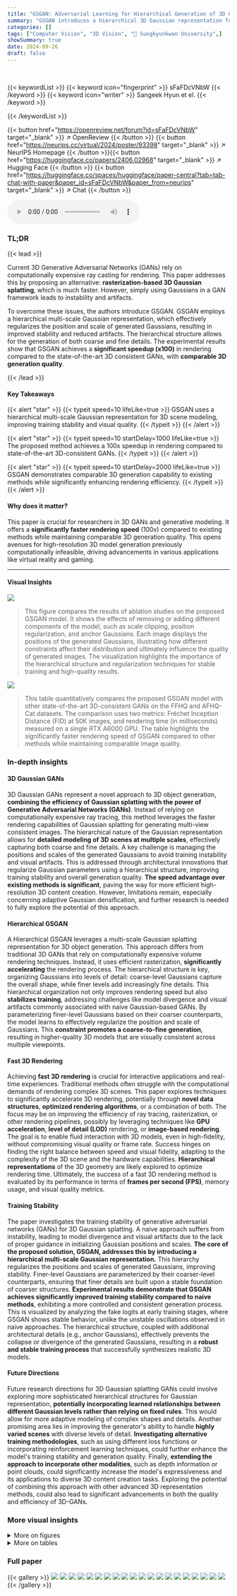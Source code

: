 ```yaml
---
title: "GSGAN: Adversarial Learning for Hierarchical Generation of 3D Gaussian Splats"
summary: "GSGAN introduces a hierarchical 3D Gaussian representation for faster, high-quality 3D model generation in GANs, achieving 100x speed improvement over existing methods."
categories: []
tags: ["Computer Vision", "3D Vision", "🏢 Sungkyunkwan University",]
showSummary: true
date: 2024-09-26
draft: false
---
```


<br>

{{< keywordList >}}
{{< keyword icon="fingerprint" >}} sFaFDcVNbW {{< /keyword >}}
{{< keyword icon="writer" >}} Sangeek Hyun et el. {{< /keyword >}}
 
{{< /keywordList >}}

{{< button href="https://openreview.net/forum?id=sFaFDcVNbW" target="_blank" >}}
↗ OpenReview
{{< /button >}}
{{< button href="https://neurips.cc/virtual/2024/poster/93398" target="_blank" >}}
↗ NeurIPS Homepage
{{< /button >}}{{< button href="https://huggingface.co/papers/2406.02968" target="_blank" >}}
↗ Hugging Face
{{< /button >}}
{{< button href="https://huggingface.co/spaces/huggingface/paper-central?tab=tab-chat-with-paper&paper_id=sFaFDcVNbW&paper_from=neurips" target="_blank" >}}
↗ Chat
{{< /button >}}



<audio controls>
    <source src="https://ai-paper-reviewer.com/sFaFDcVNbW/podcast.wav" type="audio/wav">
    Your browser does not support the audio element.
</audio>


### TL;DR


{{< lead >}}

Current 3D Generative Adversarial Networks (GANs) rely on computationally expensive ray casting for rendering.  This paper addresses this by proposing an alternative: **rasterization-based 3D Gaussian splatting**, which is much faster. However, simply using Gaussians in a GAN framework leads to instability and artifacts. 

To overcome these issues, the authors introduce GSGAN. GSGAN employs a hierarchical multi-scale Gaussian representation, which effectively regularizes the position and scale of generated Gaussians, resulting in improved stability and reduced artifacts.  The hierarchical structure allows for the generation of both coarse and fine details. The experimental results show that GSGAN achieves a **significant speedup (x100)** in rendering compared to the state-of-the-art 3D consistent GANs, with **comparable 3D generation quality**.

{{< /lead >}}


#### Key Takeaways

{{< alert "star" >}}
{{< typeit speed=10 lifeLike=true >}} GSGAN uses a hierarchical multi-scale Gaussian representation for 3D scene modeling, improving training stability and visual quality. {{< /typeit >}}
{{< /alert >}}

{{< alert "star" >}}
{{< typeit speed=10 startDelay=1000 lifeLike=true >}} The proposed method achieves a 100x speedup in rendering compared to state-of-the-art 3D-consistent GANs. {{< /typeit >}}
{{< /alert >}}

{{< alert "star" >}}
{{< typeit speed=10 startDelay=2000 lifeLike=true >}} GSGAN demonstrates comparable 3D generation capability to existing methods while significantly enhancing rendering efficiency. {{< /typeit >}}
{{< /alert >}}

#### Why does it matter?
This paper is crucial for researchers in 3D GANs and generative modeling.  It offers a **significantly faster rendering speed** (100x) compared to existing methods while maintaining comparable 3D generation quality.  This opens avenues for high-resolution 3D model generation previously computationally infeasible, driving advancements in various applications like virtual reality and gaming.

------
#### Visual Insights



![](https://ai-paper-reviewer.com/sFaFDcVNbW/figures_0_1.jpg)

> This figure compares the results of ablation studies on the proposed GSGAN model.  It shows the effects of removing or adding different components of the model, such as scale clipping, position regularization, and anchor Gaussians.  Each image displays the positions of the generated Gaussians, illustrating how different constraints affect their distribution and ultimately influence the quality of generated images. The visualization highlights the importance of the hierarchical structure and regularization techniques for stable training and high-quality results.





![](https://ai-paper-reviewer.com/sFaFDcVNbW/tables_6_1.jpg)

> This table quantitatively compares the proposed GSGAN model with other state-of-the-art 3D-consistent GANs on the FFHQ and AFHQ-Cat datasets.  The comparison uses two metrics: Fréchet Inception Distance (FID) at 50K images, and rendering time (in milliseconds) measured on a single RTX A6000 GPU.  The table highlights the significantly faster rendering speed of GSGAN compared to other methods while maintaining comparable image quality.





### In-depth insights


#### 3D Gaussian GANs
3D Gaussian GANs represent a novel approach to 3D object generation, **combining the efficiency of Gaussian splatting with the power of Generative Adversarial Networks (GANs)**.  Instead of relying on computationally expensive ray tracing, this method leverages the faster rendering capabilities of Gaussian splatting for generating multi-view consistent images.  The hierarchical nature of the Gaussian representation allows for **detailed modeling of 3D scenes at multiple scales**, effectively capturing both coarse and fine details. A key challenge is managing the positions and scales of the generated Gaussians to avoid training instability and visual artifacts. This is addressed through architectural innovations that regularize Gaussian parameters using a hierarchical structure, improving training stability and overall generation quality.  **The speed advantage over existing methods is significant**, paving the way for more efficient high-resolution 3D content creation. However, limitations remain, especially concerning adaptive Gaussian densification, and further research is needed to fully explore the potential of this approach.

#### Hierarchical GSGAN
A Hierarchical GSGAN leverages a multi-scale Gaussian splatting representation for 3D object generation.  This approach differs from traditional 3D GANs that rely on computationally expensive volume rendering techniques. Instead, it uses efficient rasterization, **significantly accelerating** the rendering process. The hierarchical structure is key, organizing Gaussians into levels of detail: coarse-level Gaussians capture the overall shape, while finer levels add increasingly fine details. This hierarchical organization not only improves rendering speed but also **stabilizes training**, addressing challenges like model divergence and visual artifacts commonly associated with naive Gaussian-based GANs. By parameterizing finer-level Gaussians based on their coarser counterparts, the model learns to effectively regularize the position and scale of Gaussians.  This **constraint promotes a coarse-to-fine generation**, resulting in higher-quality 3D models that are visually consistent across multiple viewpoints.

#### Fast 3D Rendering
Achieving **fast 3D rendering** is crucial for interactive applications and real-time experiences.  Traditional methods often struggle with the computational demands of rendering complex 3D scenes.  This paper explores techniques to significantly accelerate 3D rendering, potentially through **novel data structures**, **optimized rendering algorithms**, or a combination of both.  The focus may be on improving the efficiency of ray tracing, rasterization, or other rendering pipelines, possibly by leveraging techniques like **GPU acceleration**, **level of detail (LOD)** rendering, or **image-based rendering**. The goal is to enable fluid interaction with 3D models, even in high-fidelity, without compromising visual quality or frame rate.  Success hinges on finding the right balance between speed and visual fidelity, adapting to the complexity of the 3D scene and the hardware capabilities.  **Hierarchical representations** of the 3D geometry are likely explored to optimize rendering time.  Ultimately, the success of a fast 3D rendering method is evaluated by its performance in terms of **frames per second (FPS)**, memory usage, and visual quality metrics.

#### Training Stability
The paper investigates the training stability of generative adversarial networks (GANs) for 3D Gaussian splatting.  A naive approach suffers from instability, leading to model divergence and visual artifacts due to the lack of proper guidance in initializing Gaussian positions and scales.  **The core of the proposed solution, GSGAN, addresses this by introducing a hierarchical multi-scale Gaussian representation.** This hierarchy regularizes the positions and scales of generated Gaussians, improving stability.  Finer-level Gaussians are parameterized by their coarser-level counterparts, ensuring that finer details are built upon a stable foundation of coarser structures.  **Experimental results demonstrate that GSGAN achieves significantly improved training stability compared to naive methods**, exhibiting a more controlled and consistent generation process.  This is visualized by analyzing the fake logits at early training stages, where GSGAN shows stable behavior, unlike the unstable oscillations observed in naive approaches.  The hierarchical structure, coupled with additional architectural details (e.g., anchor Gaussians), effectively prevents the collapse or divergence of the generated Gaussians, resulting in a **robust and stable training process** that successfully synthesizes realistic 3D models.

#### Future Directions
Future research directions for 3D Gaussian splatting GANs could involve exploring more sophisticated hierarchical structures for Gaussian representation, **potentially incorporating learned relationships between different Gaussian levels rather than relying on fixed rules**.  This would allow for more adaptive modeling of complex shapes and details.  Another promising area lies in improving the generator's ability to handle **highly varied scenes** with diverse levels of detail.  **Investigating alternative training methodologies**, such as using different loss functions or incorporating reinforcement learning techniques, could further enhance the model's training stability and generation quality.   Finally, **extending the approach to incorporate other modalities**, such as depth information or point clouds, could significantly increase the model's expressiveness and its applications to diverse 3D content creation tasks.  Exploring the potential of combining this approach with other advanced 3D representation methods, could also lead to significant advancements in both the quality and efficiency of 3D-GANs.


### More visual insights

<details>
<summary>More on figures
</summary>


![](https://ai-paper-reviewer.com/sFaFDcVNbW/figures_3_1.jpg)

> This figure visualizes the hierarchical Gaussian splatting process used in GSGAN.  It shows how the generated 3D scene is built up from coarse to fine details across multiple levels.  At the coarsest level (Level 0), the representation is very blurry and lacks detail. As the level increases, finer-level Gaussians provide more detail, resulting in a sharper and more realistic image at the final level (Full). This demonstrates the efficacy of GSGAN's hierarchical approach in modelling both coarse and fine details in the 3D scene.


![](https://ai-paper-reviewer.com/sFaFDcVNbW/figures_4_1.jpg)

> This figure illustrates the architecture of the generator used in GSGAN.  The generator uses a hierarchical approach, building up a representation of the scene from coarse to fine levels of detail.  Each level uses 'anchors' to guide the placement and scale of finer-level Gaussians which are then used for rendering the final image. The generator uses blocks consisting of attention and MLP layers and employs techniques like AdaIN and layerscaling to condition the latent code.


![](https://ai-paper-reviewer.com/sFaFDcVNbW/figures_7_1.jpg)

> This figure showcases the qualitative results of the GSGAN model, which leverages a hierarchical Gaussian representation for generating high-resolution images. The truncation parameter ψ is set to 0.7, controlling the level of randomness in the generation process. The figure presents a diverse set of generated faces and cats, demonstrating the model's ability to produce high-quality, realistic images with diverse attributes.


![](https://ai-paper-reviewer.com/sFaFDcVNbW/figures_7_2.jpg)

> This figure shows a qualitative comparison of image generation results between GSGAN (the proposed method) and two state-of-the-art 3D-consistent GANs: GRAM-HD and Mimic3D.  The comparison uses a truncation trick (ψ = 0.7) which enhances the quality of the generated images.  For both the FFHQ (human faces) and AFHQ-cat (cat faces) datasets, the results demonstrate that GSGAN produces comparable image quality to the existing methods but with significantly faster rendering speed (as detailed in Table 1 of the paper). The images illustrate the 3D consistency of the generated samples across multiple views.


![](https://ai-paper-reviewer.com/sFaFDcVNbW/figures_8_1.jpg)

> This figure visualizes the hierarchical Gaussian splatting process.  It shows the results at each level of the hierarchy, starting with a very blurry image at level 0 (coarsest level). As the level increases, finer details appear until the final, fully rendered image is shown in the last column. This demonstrates how the hierarchical structure builds from coarse to fine detail in the generation of the 3D scene.


![](https://ai-paper-reviewer.com/sFaFDcVNbW/figures_8_2.jpg)

> This figure shows the fake logits of three different models during the early stages of training.  The 'No constraints' model shows significant instability and divergence, indicated by large fluctuations and a consistently low fake logit. The 'Clip scale' model, with a constraint on Gaussian scale, shows improved stability but still exhibits some volatility. The 'Ours' model, incorporating the hierarchical Gaussian representation proposed in the paper, demonstrates the most stable and consistent training behavior, as evidenced by a relatively flat and high fake logit.


![](https://ai-paper-reviewer.com/sFaFDcVNbW/figures_9_1.jpg)

> This figure visualizes the effects of ablating different components of the GSGAN model.  The top-left shows results with only clipping of the scale, resulting in elongated Gaussians and visual artifacts. The top-right adds position regularization, improving Gaussian density but still showing artifacts. The bottom-left incorporates scale regularization, leading to better shape but still some artifacts. Finally, the bottom-right shows results with all components (our full model), producing the most realistic and well-formed Gaussians.


![](https://ai-paper-reviewer.com/sFaFDcVNbW/figures_15_1.jpg)

> This figure shows example images generated by the proposed GSGAN model.  The left side displays generated images of faces (FFHQ dataset) and cats (AFHQ-Cat dataset) that are multi-view consistent, meaning they look realistic from different viewpoints.  The method achieves this speed using a 3D Gaussian splatting approach. The rightmost column shows the individual Gaussians used to generate each image, highlighting how different levels contribute to the overall image detail.  The hierarchical nature of the Gaussians (coarse to fine levels) is also illustrated.


![](https://ai-paper-reviewer.com/sFaFDcVNbW/figures_16_1.jpg)

> This figure showcases sample images generated by the proposed GSGAN model.  It highlights the model's ability to create multi-view consistent images (meaning the images look realistic from multiple viewpoints) using a 3D Gaussian splatting approach. The images are of faces (FFHQ-512 dataset) and cats (AFHQ-Cat-512 dataset). The hierarchical nature of the Gaussian representation is illustrated, showing how different levels represent varying levels of detail. The rightmost images in each row show the effect of reducing the scale of Gaussians, making the individual Gaussians clearly visible.


![](https://ai-paper-reviewer.com/sFaFDcVNbW/figures_16_2.jpg)

> This figure shows example images generated by the proposed GSGAN model.  It demonstrates the model's ability to generate high-quality, multi-view consistent images of faces (FFHQ-512 dataset) and cats (AFHQ-Cat-512 dataset). The images showcase the hierarchical Gaussian splatting representation used, where each level represents a different level of detail (coarse to fine). The rightmost column of images shows the effects of individual Gaussians by reducing their scale for visualization.


![](https://ai-paper-reviewer.com/sFaFDcVNbW/figures_17_1.jpg)

> This figure shows example images generated by the proposed GSGAN model.  It demonstrates the model's ability to create multi-view consistent images of faces and cats at high resolution (512x512). The hierarchical Gaussian splatting approach is highlighted, with the rightmost column showing individual Gaussians at varying scales to illustrate the level of detail captured at each hierarchy level.


![](https://ai-paper-reviewer.com/sFaFDcVNbW/figures_18_1.jpg)

> This figure shows the results of linear interpolation in the latent space (w space) of the proposed GSGAN model.  It demonstrates the model's ability to smoothly transition between different generated images by interpolating latent codes. The top row shows the interpolation between two different facial images, while the bottom row shows the interpolation between two cat images.  The smooth transitions showcase the semantic richness and organization of the learned latent space, highlighting the model's capacity to generate realistic and diverse outputs.


![](https://ai-paper-reviewer.com/sFaFDcVNbW/figures_18_2.jpg)

> This figure visualizes the hierarchical Gaussian representation used in GSGAN.  It shows the anchor Gaussians (A) and the generated Gaussians (G) at different levels of the hierarchy.  The anchor Gaussians guide the generation of the finer-level Gaussians, providing regularization. The opacity of anchor Gaussians is set to sigmoid(1) for visualization purposes.  The final rendered image is a composite of all Gaussian levels.


![](https://ai-paper-reviewer.com/sFaFDcVNbW/figures_19_1.jpg)

> The figure shows a comparison between images generated with and without the background generator. The image on the left shows a person's face without any background, while the image on the right displays the same person's face with the background generator applied. The background generator adds a blurred, naturalistic backdrop to the generated images, enhancing their realism and visual appeal.


</details>




<details>
<summary>More on tables
</summary>


![](https://ai-paper-reviewer.com/sFaFDcVNbW/tables_8_1.jpg)
> This table compares the proposed GSGAN model with other state-of-the-art 3D-consistent GANs on FFHQ and AFHQ-Cat datasets.  The comparison is based on Fréchet Inception Distance (FID) scores and rendering time.  It highlights GSGAN's significantly faster rendering speed while maintaining comparable generation quality.

![](https://ai-paper-reviewer.com/sFaFDcVNbW/tables_9_1.jpg)
> This table presents the ablation study results performed on the FFHQ-256 dataset. It shows the impact of different components on FID scores, starting from a model without any constraints and progressively adding components like clipping scale, position regularization, scale regularization, background generator, and finally, anchor Gaussian. Each row represents the FID score of a model with cumulative addition of these components.  Lower FID scores indicate better performance. 

</details>




### Full paper

{{< gallery >}}
<img src="https://ai-paper-reviewer.com/sFaFDcVNbW/1.png" class="grid-w50 md:grid-w33 xl:grid-w25" />
<img src="https://ai-paper-reviewer.com/sFaFDcVNbW/2.png" class="grid-w50 md:grid-w33 xl:grid-w25" />
<img src="https://ai-paper-reviewer.com/sFaFDcVNbW/3.png" class="grid-w50 md:grid-w33 xl:grid-w25" />
<img src="https://ai-paper-reviewer.com/sFaFDcVNbW/4.png" class="grid-w50 md:grid-w33 xl:grid-w25" />
<img src="https://ai-paper-reviewer.com/sFaFDcVNbW/5.png" class="grid-w50 md:grid-w33 xl:grid-w25" />
<img src="https://ai-paper-reviewer.com/sFaFDcVNbW/6.png" class="grid-w50 md:grid-w33 xl:grid-w25" />
<img src="https://ai-paper-reviewer.com/sFaFDcVNbW/7.png" class="grid-w50 md:grid-w33 xl:grid-w25" />
<img src="https://ai-paper-reviewer.com/sFaFDcVNbW/8.png" class="grid-w50 md:grid-w33 xl:grid-w25" />
<img src="https://ai-paper-reviewer.com/sFaFDcVNbW/9.png" class="grid-w50 md:grid-w33 xl:grid-w25" />
<img src="https://ai-paper-reviewer.com/sFaFDcVNbW/10.png" class="grid-w50 md:grid-w33 xl:grid-w25" />
<img src="https://ai-paper-reviewer.com/sFaFDcVNbW/11.png" class="grid-w50 md:grid-w33 xl:grid-w25" />
<img src="https://ai-paper-reviewer.com/sFaFDcVNbW/12.png" class="grid-w50 md:grid-w33 xl:grid-w25" />
<img src="https://ai-paper-reviewer.com/sFaFDcVNbW/13.png" class="grid-w50 md:grid-w33 xl:grid-w25" />
<img src="https://ai-paper-reviewer.com/sFaFDcVNbW/14.png" class="grid-w50 md:grid-w33 xl:grid-w25" />
<img src="https://ai-paper-reviewer.com/sFaFDcVNbW/15.png" class="grid-w50 md:grid-w33 xl:grid-w25" />
<img src="https://ai-paper-reviewer.com/sFaFDcVNbW/16.png" class="grid-w50 md:grid-w33 xl:grid-w25" />
<img src="https://ai-paper-reviewer.com/sFaFDcVNbW/17.png" class="grid-w50 md:grid-w33 xl:grid-w25" />
<img src="https://ai-paper-reviewer.com/sFaFDcVNbW/18.png" class="grid-w50 md:grid-w33 xl:grid-w25" />
<img src="https://ai-paper-reviewer.com/sFaFDcVNbW/19.png" class="grid-w50 md:grid-w33 xl:grid-w25" />
<img src="https://ai-paper-reviewer.com/sFaFDcVNbW/20.png" class="grid-w50 md:grid-w33 xl:grid-w25" />
{{< /gallery >}}